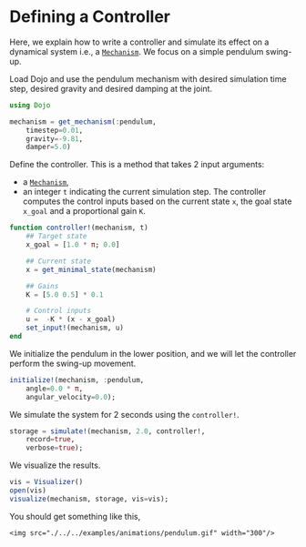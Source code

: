 # Defining a Controller
Here, we explain how to write a controller and simulate its effect on a dynamical system
i.e., a [`Mechanism`](@ref).
We focus on a simple pendulum swing-up.

Load Dojo and use the pendulum mechanism with desired simulation time step, desired gravity and desired damping at the joint.

```julia
using Dojo

mechanism = get_mechanism(:pendulum,
    timestep=0.01,
    gravity=-9.81,
    damper=5.0)
```

Define the controller. This is a method that takes 2 input arguments:
- a [`Mechanism`](@ref),
- an integer `t` indicating the current simulation step.
The controller computes the control inputs based on the current state `x`, the goal state `x_goal` and a proportional gain `K`.


```julia
function controller!(mechanism, t)
    ## Target state
    x_goal = [1.0 * π; 0.0]

    ## Current state
    x = get_minimal_state(mechanism)

    ## Gains
    K = [5.0 0.5] * 0.1

    # Control inputs
    u =  -K * (x - x_goal)
    set_input!(mechanism, u)
end
```

We initialize the pendulum in the lower position, and we will let the controller perform the swing-up movement.
```julia
initialize!(mechanism, :pendulum,
    angle=0.0 * π,
    angular_velocity=0.0);
```

We simulate the system for 2 seconds using the `controller!`.
```julia
storage = simulate!(mechanism, 2.0, controller!,
    record=true,
    verbose=true);
```

We visualize the results.
```julia
vis = Visualizer()
open(vis)
visualize(mechanism, storage, vis=vis);
```

You should get something like this,
```@raw html
<img src="./../../examples/animations/pendulum.gif" width="300"/>
```
